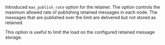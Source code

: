 Introduced `max_publish_rate` option for the retainer. The option controls the maximum allowed rate of publishing retained messages in each node. The messages that are published over the limit are delivered but not stored as retained.

This option is useful to limit the load on the configured retained message storage.
